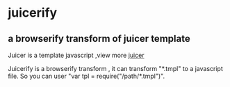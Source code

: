 # juicerify #

## a browserify transform of juicer template

Juicer is a  template javascript ,view more [juicer](https://github.com/PaulGuo/Juicer)

Juicerify is a browserify transform , it can transform "\*.tmpl" to a javascript file.
So you can  user "var tpl = require("/path/\*.tmpl")".
